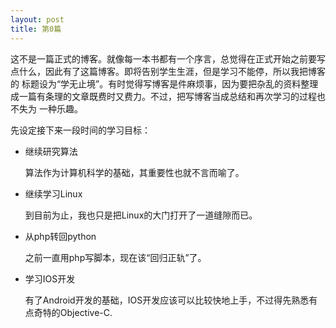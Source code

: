 ```yaml
---
layout: post
title: 第0篇
---
```


这不是一篇正式的博客。就像每一本书都有一个序言，总觉得在正式开始之前要写点什么，因此有了这篇博客。即将告别学生生涯，但是学习不能停，所以我把博客的
标题设为“学无止境”。有时觉得写博客是件麻烦事，因为要把杂乱的资料整理成一篇有条理的文章既费时又费力。不过，把写博客当成总结和再次学习的过程也不失为
一种乐趣。

先设定接下来一段时间的学习目标：
<!-- more -->

* 继续研究算法

	算法作为计算机科学的基础，其重要性也就不言而喻了。
	
* 继续学习Linux

	到目前为止，我也只是把Linux的大门打开了一道缝隙而已。
	
* 从php转回python

	之前一直用php写脚本，现在该“回归正轨”了。
	
* 学习IOS开发

	有了Android开发的基础，IOS开发应该可以比较快地上手，不过得先熟悉有点奇特的Objective-C.
